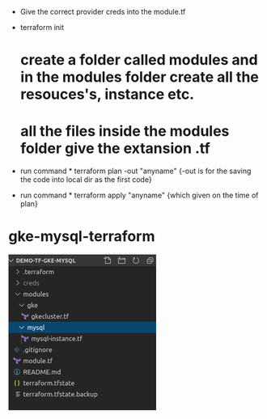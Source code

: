 * Give the correct provider creds into the module.tf

* terraform init
  
  # create a folder called modules and in the modules folder create all the resouces's,      instance etc.

  #  all the files inside the modules folder give the extansion .tf


* run command  * terraform plan -out "anyname"
                                {-out is for the  saving the code into local dir as the first code}

* run command  * terraform apply "anyname" {which given on the time of plan}                                

# gke-mysql-terraform
![](./images/screenshot.png)
